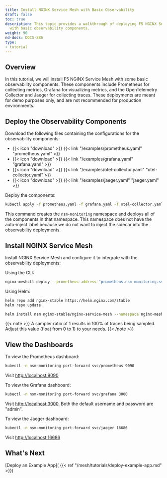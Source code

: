 ```yaml
---
title: Install NGINX Service Mesh with Basic Observability
draft: false
toc: true
description: This topic provides a walkthrough of deploying F5 NGINX Service Mesh
  with basic observability components.
weight: 90
nd-docs: DOCS-886
type:
- tutorial
---
```


## Overview

In this tutorial, we will install F5 NGINX Service Mesh with some basic observability components. These components include Prometheus for collecting metrics, Grafana for visualizing metrics, and the OpenTelemetry Collector and Jaeger for collecting traces. These deployments are meant for demo purposes only, and are not recommended for production environments.

## Deploy the Observability Components

Download the following files containing the configurations for the observability components:

- {{< icon "download" >}} {{< link "/examples/prometheus.yaml" "prometheus.yaml" >}}
- {{< icon "download" >}} {{< link "/examples/grafana.yaml" "grafana.yaml" >}}
- {{< icon "download" >}} {{< link "/examples/otel-collector.yaml" "otel-collector.yaml" >}}
- {{< icon "download" >}} {{< link "/examples/jaeger.yaml" "jaeger.yaml" >}}

Deploy the components:

```bash
kubectl apply -f prometheus.yaml -f grafana.yaml -f otel-collector.yaml -f jaeger.yaml
```

This command creates the `nsm-monitoring` namespace and deploys all of the components in that namespace. This namespace does not have the auto-inject label because we do not want to inject the sidecar into the observability deployments.

## Install NGINX Service Mesh

Install NGINX Service Mesh and configure it to integrate with the observability deployments:

Using the CLI:

```bash
nginx-meshctl deploy --prometheus-address "prometheus.nsm-monitoring.svc:9090" --telemetry-exporters "type=otlp,host=otel-collector.nsm-monitoring.svc,port=4317" --telemetry-sampler-ratio 1
```

Using Helm:

```bash
helm repo add nginx-stable https://helm.nginx.com/stable
helm repo update

helm install nsm nginx-stable/nginx-service-mesh --namespace nginx-mesh --create-namespace --wait --set prometheusAddress=prometheus.nsm-monitoring.svc:9090 --set telemetry.exporters.otlp.host=otel-collector.nsm-monitoring.svc --set telemetry.exporters.otlp.port=4317 --set telemetry.samplerRatio=1
```

{{< note >}}
A sampler ratio of 1 results in 100% of traces being sampled. Adjust this value (float from 0 to 1) to your needs.
{{< /note >}}

## View the Dashboards

To view the Prometheus dashboard:

```bash
kubectl -n nsm-monitoring port-forward svc/prometheus 9090
```

Visit [http://localhost:9090](http://localhost:9090)

To view the Grafana dashboard:

```bash
kubectl -n nsm-monitoring port-forward svc/grafana 3000
```

Visit [http://localhost:3000](http://localhost:3000). Both the default username and password are "admin".

To view the Jaeger dashboard:

```bash
kubectl -n nsm-monitoring port-forward svc/jaeger 16686
```

Visit [http://localhost:16686](http://localhost:16686)

## What's Next

[Deploy an Example App]( {{< ref "/mesh/tutorials/deploy-example-app.md" >}})
